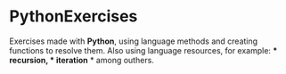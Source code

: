 # __PythonExercises__
 Exercises made with __Python__, using language methods and creating functions to resolve them. Also using language resources, for example: __* recursion, * iteration__ * among outhers.
